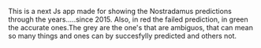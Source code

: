 This is a next Js app made for showing the Nostradamus predictions through the years.....since 2015. Also, in red the failed prediction, in green the accurate ones.The grey are the one's that are ambiguos, that can mean so many things and ones can by succesfylly predicted and others not.
